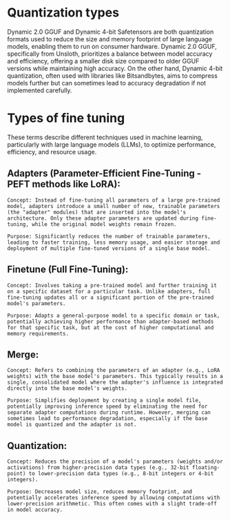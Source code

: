 # Quantization types

Dynamic 2.0 GGUF and Dynamic 4-bit Safetensors are both quantization formats used to reduce the size and memory footprint of large language models, enabling them to run on consumer hardware. Dynamic 2.0 GGUF, specifically from Unsloth, prioritizes a balance between model accuracy and efficiency, offering a smaller disk size compared to older GGUF versions while maintaining high accuracy. On the other hand, Dynamic 4-bit quantization, often used with libraries like Bitsandbytes, aims to compress models further but can sometimes lead to accuracy degradation if not implemented carefully.


# Types of fine tuning
These terms describe different techniques used in machine learning, particularly with large language models (LLMs), to optimize performance, efficiency, and resource usage.

## Adapters (Parameter-Efficient Fine-Tuning - PEFT methods like LoRA):

    Concept: Instead of fine-tuning all parameters of a large pre-trained model, adapters introduce a small number of new, trainable parameters (the "adapter" modules) that are inserted into the model's architecture. Only these adapter parameters are updated during fine-tuning, while the original model weights remain frozen.

    Purpose: Significantly reduces the number of trainable parameters, leading to faster training, less memory usage, and easier storage and deployment of multiple fine-tuned versions of a single base model.

## Finetune (Full Fine-Tuning):

    Concept: Involves taking a pre-trained model and further training it on a specific dataset for a particular task. Unlike adapters, full fine-tuning updates all or a significant portion of the pre-trained model's parameters.

    Purpose: Adapts a general-purpose model to a specific domain or task, potentially achieving higher performance than adapter-based methods for that specific task, but at the cost of higher computational and memory requirements.

## Merge:

    Concept: Refers to combining the parameters of an adapter (e.g., LoRA weights) with the base model's parameters. This typically results in a single, consolidated model where the adapter's influence is integrated directly into the base model's weights.

    Purpose: Simplifies deployment by creating a single model file, potentially improving inference speed by eliminating the need for separate adapter computations during runtime. However, merging can sometimes lead to performance degradation, especially if the base model is quantized and the adapter is not.

## Quantization:

    Concept: Reduces the precision of a model's parameters (weights and/or activations) from higher-precision data types (e.g., 32-bit floating-point) to lower-precision data types (e.g., 8-bit integers or 4-bit integers). 

    Purpose: Decreases model size, reduces memory footprint, and potentially accelerates inference speed by allowing computations with lower-precision arithmetic. This often comes with a slight trade-off in model accuracy.